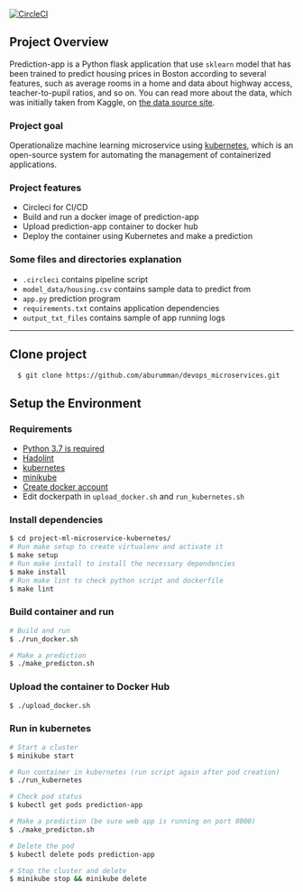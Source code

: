 [![CircleCI](https://dl.circleci.com/status-badge/img/gh/aburumman/devops_microservices/tree/main.svg?style=svg)](https://dl.circleci.com/status-badge/redirect/gh/aburumman/devops_microservices/tree/main)

## Project Overview

Prediction-app is a Python flask application that use `sklearn` model that has been trained to predict housing prices in Boston according to several features, such as average rooms in a home and data about highway access, teacher-to-pupil ratios, and so on. You can read more about the data, which was initially taken from Kaggle, on [the data source site](https://www.kaggle.com/c/boston-housing).

### Project goal

Operationalize machine learning microservice using [kubernetes](https://kubernetes.io/), which is an open-source system for automating the management of containerized applications.

### Project features

* Circleci for CI/CD
* Build and run a docker image of prediction-app 
* Upload prediction-app container to docker hub
* Deploy the container using Kubernetes and make a prediction

### Some files and directories explanation
* `.circleci` contains pipeline script
* `model_data/housing.csv` contains sample data to predict from
* `app.py` prediction program
* `requirements.txt` contains application dependencies
* `output_txt_files` contains sample of app running logs

---
## Clone project
```bash
  $ git clone https://github.com/aburumman/devops_microservices.git
```
## Setup the Environment

### Requirements

* [Python 3.7 is required](https://phoenixnap.com/kb/how-to-install-python-3-ubuntu)
* [Hadolint](https://github.com/hadolint/hadolint)
* [kubernetes](https://kubernetes.io/releases/download/)
* [minikube](https://minikube.sigs.k8s.io/docs/start/)
* [Create docker account](https://hub.docker.com/)
* Edit dockerpath in `upload_docker.sh` and `run_kubernetes.sh`



### Install dependencies

```bash
$ cd project-ml-microservice-kubernetes/
# Run make setup to create virtualenv and activate it
$ make setup
# Run make install to install the necessary dependencies
$ make install
# Run make lint to check python script and dockerfile
$ make lint
```

### Build container and run
```bash
# Build and run 
$ ./run_docker.sh

# Make a prediction
$ ./make_predicton.sh
```

### Upload the container to Docker Hub
```bash 
$ ./upload_docker.sh
```

### Run in kubernetes
```bash 
# Start a cluster
$ minikube start

# Run container in kubernetes (run script again after pod creation)
$ ./run_kubernetes

# Check pod status
$ kubectl get pods prediction-app

# Make a prediction (be sure web app is running on port 8000)
$ ./make_predicton.sh

# Delete the pod
$ kubectl delete pods prediction-app

# Stop the cluster and delete
$ minikube stop && minikube delete
```
